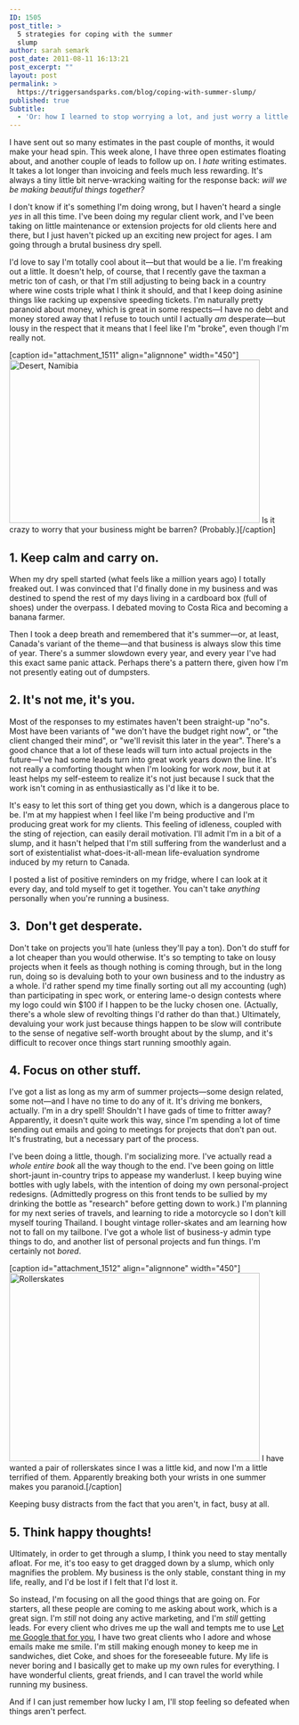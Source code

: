 ```yaml
---
ID: 1505
post_title: >
  5 strategies for coping with the summer
  slump
author: sarah semark
post_date: 2011-08-11 16:13:21
post_excerpt: ""
layout: post
permalink: >
  https://triggersandsparks.com/blog/coping-with-summer-slump/
published: true
Subtitle:
  - 'Or: how I learned to stop worrying a lot, and just worry a little less instead'
---
```

I have sent out so many estimates in the past couple of months, it would make your head spin. This week alone, I have three open estimates floating about, and another couple of leads to follow up on. I <em>hate</em> writing estimates. It takes a lot longer than invoicing and feels much less rewarding. It's always a tiny little bit nerve-wracking waiting for the response back:<em> will we be making beautiful things together?</em>

I don't know if it's something I'm doing wrong, but I haven't heard a single <em>yes</em> in all this time. I've been doing my regular client work, and I've been taking on little maintenance or extension projects for old clients here and there, but I just haven't picked up an exciting new project for ages. I am going through a brutal business dry spell.

I'd love to say I'm totally cool about it—but that would be a lie. I'm freaking out a little. It doesn't help, of course, that I recently gave the taxman a metric ton of cash, or that I'm still adjusting to being back in a country where wine costs triple what I think it should, and that I keep doing asinine things like racking up expensive speeding tickets. I'm naturally pretty paranoid about money, which is great in some respects—I have no debt and money stored away that I refuse to touch until I actually <em>am</em> desperate—but lousy in the respect that it means that I feel like I'm "broke", even though I'm really not.

[caption id="attachment_1511" align="alignnone" width="450"]<a href="http://triggersandsparks.com/wp-content/uploads/2011/08/desert.jpg"><img class="size-medium wp-image-1511 " title="desert" alt="Desert, Namibia" src="http://triggersandsparks.com/wp-content/uploads/2011/08/desert-500x326.jpg" width="450" height="293" /></a> Is it crazy to worry that your business might be barren? (Probably.)[/caption]
<h2>1. Keep calm and carry on.</h2>
When my dry spell started (what feels like a million years ago) I totally freaked out. I was convinced that I'd finally done in my business and was destined to spend the rest of my days living in a cardboard box (full of shoes) under the overpass. I debated moving to Costa Rica and becoming a banana farmer.

Then I took a deep breath and remembered that it's summer—or, at least, Canada's variant of the theme—and that business is always slow this time of year. There's a summer slowdown every year, and every year I've had this exact same panic attack. Perhaps there's a pattern there, given how I'm not presently eating out of dumpsters.
<h2>2. It's not me, it's you.</h2>
Most of the responses to my estimates haven't been straight-up "no"s. Most have been variants of "we don't have the budget right now", or "the client changed their mind", or "we'll revisit this later in the year". There's a good chance that a lot of these leads will turn into actual projects in the future—I've had some leads turn into great work years down the line. It's not really a comforting thought when I'm looking for work <em>now</em>, but it at least helps my self-esteem to realize it's not just because I suck that the work isn't coming in as enthusiastically as I'd like it to be.

It's easy to let this sort of thing get you down, which is a dangerous place to be. I'm at my happiest when I feel like I'm being productive and I'm producing great work for my clients. This feeling of idleness, coupled with the sting of rejection, can easily derail motivation. I'll admit I'm in a bit of a slump, and it hasn't helped that I'm still suffering from the wanderlust and a sort of existentialist what-does-it-all-mean life-evaluation syndrome induced by my return to Canada.

I posted a list of positive reminders on my fridge, where I can look at it every day, and told myself to get it together. You can't take <em>anything</em> personally when you're running a business.
<h2>3.  Don't get desperate.</h2>
Don't take on projects you'll hate (unless they'll pay a ton). Don't do stuff for a lot cheaper than you would otherwise. It's so tempting to take on lousy projects when it feels as though nothing is coming through, but in the long run, doing so is devaluing both to your own business and to the industry as a whole. I'd rather spend my time finally sorting out all my accounting (ugh) than participating in spec work, or entering lame-o design contests where my logo could win $100 if I happen to be the lucky chosen one. (Actually, there's a whole slew of revolting things I'd rather do than that.) Ultimately, devaluing your work just because things happen to be slow will contribute to the sense of negative self-worth brought about by the slump, and it's difficult to recover once things start running smoothly again.
<h2>4. Focus on other stuff.</h2>
I've got a list as long as my arm of summer projects—some design related, some not—and I have no time to do any of it. It's driving me bonkers, actually. I'm in a dry spell! Shouldn't I have gads of time to fritter away? Apparently, it doesn't quite work this way, since I'm spending a lot of time sending out emails and going to meetings for projects that don't pan out. It's frustrating, but a necessary part of the process.

I've been doing a little, though. I'm socializing more. I've actually read a <em>whole entire book</em> all the way though to the end. I've been going on little short-jaunt in-country trips to appease my wanderlust. I keep buying wine bottles with ugly labels, with the intention of doing my own personal-project redesigns. (Admittedly progress on this front tends to be sullied by my drinking the bottle as "research" before getting down to work.) I'm planning for my next series of travels, and learning to ride a motorcycle so I don't kill myself touring Thailand. I bought vintage roller-skates and am learning how not to fall on my tailbone. I've got a whole list of business-y admin type things to do, and another list of personal projects and fun things. I'm certainly not <em>bored</em>.

[caption id="attachment_1512" align="alignnone" width="450"]<a href="http://triggersandsparks.com/wp-content/uploads/2011/08/rollerskates.jpg"><img class="size-medium wp-image-1512 " title="rollerskates" alt="Rollerskates" src="http://triggersandsparks.com/wp-content/uploads/2011/08/rollerskates-500x375.jpg" width="450" height="338" /></a> I have wanted a pair of rollerskates since I was a little kid, and now I'm a little terrified of them. Apparently breaking both your wrists in one summer makes you paranoid.[/caption]

Keeping busy distracts from the fact that you aren't, in fact, busy at all.
<h2>5. Think happy thoughts!</h2>
Ultimately, in order to get through a slump, I think you need to stay mentally afloat. For me, it's too easy to get dragged down by a slump, which only magnifies the problem. My business is the only stable, constant thing in my life, really, and I'd be lost if I felt that I'd lost it.

So instead, I'm focusing on all the good things that are going on. For starters, all these people are coming to me asking about work, which is a great sign. I'm <em>still</em> not doing any active marketing, and I'm <em>still</em> getting leads. For every client who drives me up the wall and tempts me to use <a href="http://letmegooglethat4u.com/">Let me Google that for you</a>, I have two great clients who I adore and whose emails make me smile. I'm still making enough money to keep me in sandwiches, diet Coke, and shoes for the foreseeable future. My life is never boring and I basically get to make up my own rules for everything. I have wonderful clients, great friends, and I can travel the world while running my business.

And if I can just remember how lucky I am, I'll stop feeling so defeated when things aren't perfect.